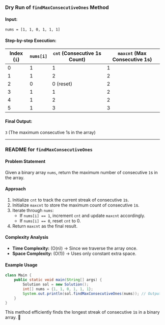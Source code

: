 ### Dry Run of `findMaxConsecutiveOnes` Method

#### **Input:**
`nums = [1, 1, 0, 1, 1, 1]`

#### **Step-by-step Execution:**
| Index (`i`) | `nums[i]` | `cnt` (Consecutive 1s Count) | `maxcnt` (Max Consecutive 1s) |
|------------|----------|----------------------|----------------------|
| 0          | 1        | 1                    | 1                    |
| 1          | 1        | 2                    | 2                    |
| 2          | 0        | 0 (reset)            | 2                    |
| 3          | 1        | 1                    | 2                    |
| 4          | 1        | 2                    | 2                    |
| 5          | 1        | 3                    | 3                    |

#### **Final Output:**
`3` (The maximum consecutive 1s in the array)

---

### **README for `findMaxConsecutiveOnes`**
#### **Problem Statement**
Given a binary array `nums`, return the maximum number of consecutive `1`s in the array.

#### **Approach**
1. Initialize `cnt` to track the current streak of consecutive `1`s.
2. Initialize `maxcnt` to store the maximum count of consecutive `1`s.
3. Iterate through `nums`:
    - If `nums[i] == 1`, increment `cnt` and update `maxcnt` accordingly.
    - If `nums[i] == 0`, reset `cnt` to 0.
4. Return `maxcnt` as the final result.

#### **Complexity Analysis**
- **Time Complexity:** \(O(n)\) → Since we traverse the array once.
- **Space Complexity:** \(O(1)\) → Uses only constant extra space.

#### **Example Usage**
```java
class Main {
    public static void main(String[] args) {
        Solution sol = new Solution();
        int[] nums = {1, 1, 0, 1, 1, 1};
        System.out.println(sol.findMaxConsecutiveOnes(nums)); // Output: 3
    }
}
```

This method efficiently finds the longest streak of consecutive `1`s in a binary array. 🚀